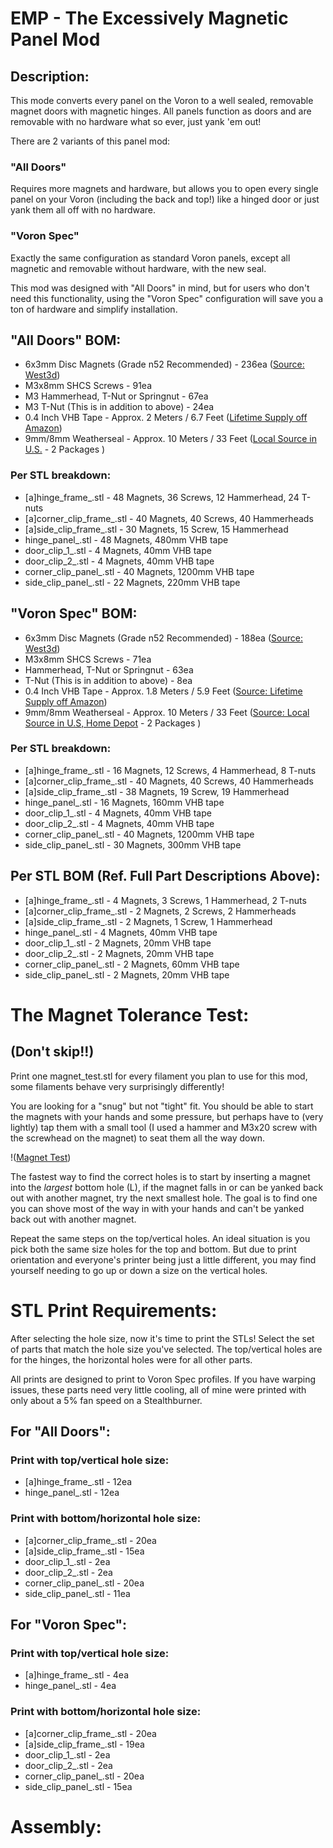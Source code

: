 # **EMP - The Excessively Magnetic Panel Mod**

## Description:
This mode converts every panel on the Voron to a well sealed, removable magnet doors with magnetic hinges. All panels function as doors and are removable with no hardware what so ever, just yank 'em out!

There are 2 variants of this panel mod:

### "All Doors"
Requires more magnets and hardware, but allows you to open every single panel on your Voron (including the back and top!) like a hinged door or just yank them all off with no hardware.

### "Voron Spec"
Exactly the same configuration as standard Voron panels, except all magnetic and removable without hardware, with the new seal.

This mod was designed with "All Doors" in mind, but for users who don't need this functionality, using the "Voron Spec" configuration will save you a ton of hardware and simplify installation.

## "All Doors" BOM:
- 6x3mm Disc Magnets (Grade n52 Recommended)  - 236ea ([Source: West3d](https://west3d.com/products/6mm-x-3mm-round-neomydium-magnets))
- M3x8mm SHCS Screws                          - 91ea
- M3 Hammerhead, T-Nut or Springnut           - 67ea
- M3 T-Nut (This is in addition to above)     - 24ea
- 0.4 Inch VHB Tape                           - Approx. 2 Meters / 6.7 Feet ([Lifetime Supply off Amazon](https://www.amazon.com/gp/product/B0CLV11RT9/))
- 9mm/8mm Weatherseal                         - Approx. 10 Meters / 33 Feet ([Local Source in U.S.](https://www.homedepot.com/p/M-D-Building-Products-17-ft-Black-Small-Rubber-Auto-Marine-Weatherseal-for-All-Climates-01025/202066509) - 2 Packages )


### Per STL breakdown:
- [a]hinge_frame_<SIZE>.stl                 - 48 Magnets, 36 Screws, 12 Hammerhead, 24 T-nuts
- [a]corner_clip_frame_<SIZE>.stl           - 40 Magnets, 40 Screws, 40 Hammerheads
- [a]side_clip_frame_<SIZE>.stl             - 30 Magnets, 15 Screw, 15 Hammerhead
- hinge_panel_<SIZE>.stl                    - 48 Magnets, 480mm VHB tape
- door_clip_1_<SIZE>.stl                    - 4 Magnets, 40mm VHB tape
- door_clip_2_<SIZE>.stl                    - 4 Magnets, 40mm VHB tape
- corner_clip_panel_<SIZE>.stl              - 40 Magnets, 1200mm VHB tape
- side_clip_panel_<SIZE>.stl                - 22 Magnets, 220mm VHB tape

## "Voron Spec" BOM:
- 6x3mm Disc Magnets (Grade n52 Recommended)  - 188ea ([Source: West3d](https://west3d.com/products/6mm-x-3mm-round-neomydium-magnets))
- M3x8mm SHCS Screws                          - 71ea
- Hammerhead, T-Nut or Springnut              - 63ea
- T-Nut (This is in addition to above)        - 8ea
- 0.4 Inch VHB Tape                           - Approx. 1.8 Meters / 5.9 Feet ([Source: Lifetime Supply off Amazon](https://www.amazon.com/gp/product/B0CLV11RT9/))
- 9mm/8mm Weatherseal                         - Approx. 10 Meters / 33 Feet ([Source: Local Source in U.S, Home Depot](https://www.homedepot.com/p/M-D-Building-Products-17-ft-Black-Small-Rubber-Auto-Marine-Weatherseal-for-All-Climates-01025/202066509) - 2 Packages )

### Per STL breakdown:
- [a]hinge_frame_<SIZE>.stl                 - 16 Magnets, 12 Screws, 4 Hammerhead, 8 T-nuts
- [a]corner_clip_frame_<SIZE>.stl           - 40 Magnets, 40 Screws, 40 Hammerheads
- [a]side_clip_frame_<SIZE>.stl             - 38 Magnets, 19 Screw, 19 Hammerhead 
- hinge_panel_<SIZE>.stl                    - 16 Magnets, 160mm VHB tape
- door_clip_1_<SIZE>.stl                    - 4 Magnets, 40mm VHB tape
- door_clip_2_<SIZE>.stl                    - 4 Magnets, 40mm VHB tape
- corner_clip_panel_<SIZE>.stl              - 40 Magnets, 1200mm VHB tape
- side_clip_panel_<SIZE>.stl                - 30 Magnets, 300mm VHB tape

## Per STL BOM (Ref. Full Part Descriptions Above):
- [a]hinge_frame_<SIZE>.stl                 - 4 Magnets, 3 Screws, 1 Hammerhead, 2 T-nuts
- [a]corner_clip_frame_<SIZE>.stl           - 2 Magnets, 2 Screws, 2 Hammerheads
- [a]side_clip_frame_<SIZE>.stl             - 2 Magnets, 1 Screw, 1 Hammerhead
- hinge_panel_<SIZE>.stl                    - 4 Magnets, 40mm VHB tape
- door_clip_1_<SIZE>.stl                    - 2 Magnets, 20mm VHB tape
- door_clip_2_<SIZE>.stl                    - 2 Magnets, 20mm VHB tape
- corner_clip_panel_<SIZE>.stl              - 2 Magnets, 60mm VHB tape
- side_clip_panel_<SIZE>.stl                - 2 Magnets, 20mm VHB tape

# The Magnet Tolerance Test:
## (Don't skip!!)

Print one magnet_test.stl for every filament you plan to use for this mod, some filaments behave very surprisingly differently!

You are looking for a "snug" but not "tight" fit. You should be able to start the magnets with your hands and some pressure, but perhaps have to (very lightly) tap them with a small tool (I used a hammer and M3x20 screw with the screwhead on the magnet) to seat them all the way down.

!([Magnet Test](Images/Magnet-Test.png))

The fastest way to find the correct holes is to start by inserting a magnet into the *largest* bottom hole (L), if the magnet falls in or can be yanked back out with another magnet, try the next smallest hole. The goal is to find one you can shove most of the way in with your hands and can't be yanked back out with another magnet.

Repeat the same steps on the top/vertical holes. An ideal situation is you pick both the same size holes for the top and bottom. But due to print orientation and everyone's printer being just a little different, you may find yourself needing to go up or down a size on the vertical holes.

# STL Print Requirements:
After selecting the hole size, now it's time to print the STLs! Select the set of parts that match the hole size you've selected. The top/vertical holes are for the hinges, the horizontal holes were for all other parts.

All prints are designed to print to Voron Spec profiles. If you have warping issues, these parts need very little cooling, all of mine were printed with only about a 5% fan speed on a Stealthburner.

## For "All Doors":
### Print with top/vertical hole size:
- [a]hinge_frame_<SIZE>.stl                 - 12ea
- hinge_panel_<SIZE>.stl                    - 12ea

### Print with bottom/horizontal hole size:
- [a]corner_clip_frame_<SIZE>.stl           - 20ea
- [a]side_clip_frame_<SIZE>.stl             - 15ea
- door_clip_1_<SIZE>.stl                    - 2ea
- door_clip_2_<SIZE>.stl                    - 2ea
- corner_clip_panel_<SIZE>.stl              - 20ea
- side_clip_panel_<SIZE>.stl                - 11ea

## For "Voron Spec":
### Print with top/vertical hole size:
- [a]hinge_frame_<SIZE>.stl                   - 4ea
- hinge_panel_<SIZE>.stl                      - 4ea

### Print with bottom/horizontal hole size:
- [a]corner_clip_frame_<SIZE>.stl           - 20ea
- [a]side_clip_frame_<SIZE>.stl             - 19ea
- door_clip_1_<SIZE>.stl                    - 2ea
- door_clip_2_<SIZE>.stl                    - 2ea
- corner_clip_panel_<SIZE>.stl              - 20ea
- side_clip_panel_<SIZE>.stl                - 15ea

# Assembly: